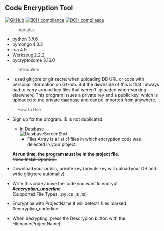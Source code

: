 ## Code Encryption Tool
[![GitHub](https://img.shields.io/github/license/oldentomato/Code_encryption)](https://github.com/Oldentomato/Code_Encryption/blob/main/LICENSE)
[![BCH compliance](https://bettercodehub.com/edge/badge/Oldentomato/Code_Encryption?branch=main)](https://bettercodehub.com/)
[![BCH compliance](https://img.shields.io/github/v/release/oldentomato/Code_Encryption)](https://github.com/Oldentomato/Code_Encryption/releases)
> modules
- python 3.9.6
- pymongo 4.3.3
- rsa 4.9
- Werkzeug 2.2.2  
- pycryptodome 3.16.0

> Introdution  
- I used gitigore or git secret when uploading DB URL or code with personal information on GitHub. But the downside of this is that I always had to carry around key files that weren't uploaded when working elsewhere. This program issues a private key and a public key, which is uploaded to the private database and can be imported from anywhere.

> How to Use
- Sign up for the program. ID is not duplicated.
    - In Database  
    ![DatabaseScreenShot](https://github.com/Oldentomato/Code_Encryption/blob/main/readme_imgs/dbimage.png)
        - Files Array is a list of files in which encryption code was detected in your project.
          
    **At run time, the program must be in the project file.**  
    ~~Need Install OpenSSL~~


- Download your public, private key (private key will upload your DB and write gitignore automally)
- Write this code above the code you want to encrypt.  
 ___#encryption_underline___   
 (Supported File Types: .py .cs .js .ts)  
- Encryption with ProjectName It will detects files marked #encryption_underline.
- When decrypting, press the Descrypion button with the Filename(ProjectName).


